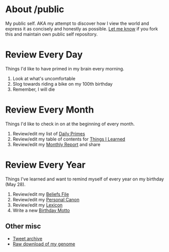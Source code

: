 # About /public

My public self. AKA my attempt to discover how I view the world and express it as concisely and honestly as possible. [Let me know](mailto:busterbenson@gmail.com?subject=/public) if you fork this and maintain own public self repository.

# Review Every Day
Things I'd like to have primed in my brain every morning.

1. Look at what's uncomfortable
2. Slog towards riding a bike on my 100th birthday
3. Remember, I will die

# Review Every Month 
Things I'd like to check in on at the beginning of every month.

1. Review/edit my list of [Daily Primes](DailyPrimes.md)
2. Review/edit my table of contents for [Things I Learned](TIL.md)
3. Review/edit my [Monthly Report](MonthlyReports.md) and share

# Review Every Year
Things I've learned and want to remind myself of every year on my birthday (May 28).

1. Review/edit my [Beliefs File](Beliefs.md)
2. Review/edit my [Personal Canon](Canon.md)
2. Review/edit my [Lexicon](Lexicon.md)
3. Write a new [Birthday Motto](BirthdayMottos.md)

## Other misc

* [Tweet archive](tweets.zip)
* [Raw download of my genome](Genome.txt)
